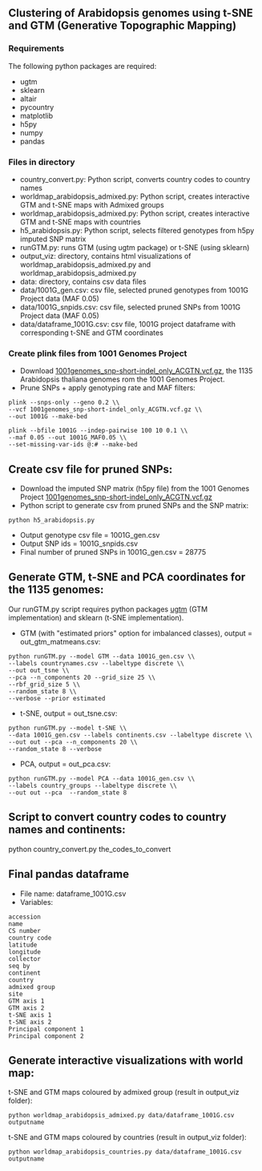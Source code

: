 ## Clustering of Arabidopsis genomes using t-SNE and GTM (Generative Topographic Mapping)

### Requirements
The following python packages are required:
* ugtm 
* sklearn
* altair
* pycountry
* matplotlib
* h5py
* numpy
* pandas

### Files in directory
* country_convert.py: Python script, converts country codes to country names
* worldmap_arabidopsis_admixed.py: Python script, creates interactive GTM and t-SNE maps with Admixed groups
* worldmap_arabidopsis_admixed.py: Python script, creates interactive GTM and t-SNE maps with countries 
* h5_arabidopsis.py: Python script, selects filtered genotypes from h5py imputed SNP matrix
* runGTM.py: runs GTM (using ugtm package) or t-SNE (using sklearn)
* output_viz: directory, contains html visualizations of worldmap_arabidopsis_admixed.py and worldmap_arabidopsis_admixed.py
* data: directory, contains csv data files 
* data/1001G_gen.csv: csv file, selected pruned genotypes from 1001G Project data (MAF 0.05) 
* data/1001G_snpids.csv: csv file, selected pruned SNPs from 1001G Project data (MAF 0.05)
* data/dataframe_1001G.csv: csv file, 1001G project dataframe with corresponding t-SNE and GTM coordinates 

### Create plink files from 1001 Genomes Project
* Download [1001genomes_snp-short-indel_only_ACGTN.vcf.gz](https://1001genomes.org/data/GMI-MPI/releases/v3.1/1001genomes_snp-short-indel_only_ACGTN.vcf.gz), the 1135 Arabidopsis thaliana genomes rom the 1001 Genomes Project.
* Prune SNPs + apply genotyping rate and MAF filters:
```
plink --snps-only --geno 0.2 \\
--vcf 1001genomes_snp-short-indel_only_ACGTN.vcf.gz \\
--out 1001G --make-bed
```
```
plink --bfile 1001G --indep-pairwise 100 10 0.1 \\
--maf 0.05 --out 1001G_MAF0.05 \\
--set-missing-var-ids @:# --make-bed
```

## Create csv file for pruned SNPs: 
* Download the imputed SNP matrix (h5py file) from the 1001 Genomes Project [1001genomes_snp-short-indel_only_ACGTN.vcf.gz](https://1001genomes.org/data/GMI-MPI/releases/v3.1/SNP_matrix_imputed_hdf5/1001_SNP_MATRIX.tar.gz)  
* Python script to generate csv from pruned SNPs and the SNP matrix:
```
python h5_arabidopsis.py
```
* Output genotype csv file = 1001G_gen.csv
* Output SNP ids = 1001G_snpids.csv
* Final number of pruned SNPs in 1001G_gen.csv = 28775 


## Generate GTM, t-SNE and PCA coordinates for the 1135 genomes:
Our runGTM.py script requires python packages [ugtm](https://github.com/hagax8/ugtm) (GTM implementation) and sklearn (t-SNE implementation).
* GTM (with "estimated priors" option for imbalanced classes), output = out_gtm_matmeans.csv:
```
python runGTM.py --model GTM --data 1001G_gen.csv \\
--labels countrynames.csv --labeltype discrete \\
--out out_tsne \\
--pca --n_components 20 --grid_size 25 \\
--rbf_grid_size 5 \\
--random_state 8 \\
--verbose --prior estimated
```
* t-SNE, output = out_tsne.csv:
```
python runGTM.py --model t-SNE \\
--data 1001G_gen.csv --labels continents.csv --labeltype discrete \\
--out out --pca --n_components 20 \\
--random_state 8 --verbose 
```
* PCA, output = out_pca.csv:
```
python runGTM.py --model PCA --data 1001G_gen.csv \\
--labels country_groups --labeltype discrete \\
--out out --pca  --random_state 8
```

## Script to convert country codes to country names and continents:
python country_convert.py the_codes_to_convert

## Final pandas dataframe
* File name: dataframe_1001G.csv
* Variables:
```
accession
name
CS number
country code
latitude
longitude
collector
seq by
continent
country
admixed group
site
GTM axis 1
GTM axis 2
t-SNE axis 1
t-SNE axis 2
Principal component 1
Principal component 2   
```

## Generate interactive visualizations with world map:
t-SNE and GTM maps coloured by admixed group (result in output_viz folder):
```
python worldmap_arabidopsis_admixed.py data/dataframe_1001G.csv outputname 
```
t-SNE and GTM maps coloured by countries (result in output_viz folder):
```
python worldmap_arabidopsis_countries.py data/dataframe_1001G.csv outputname
```
